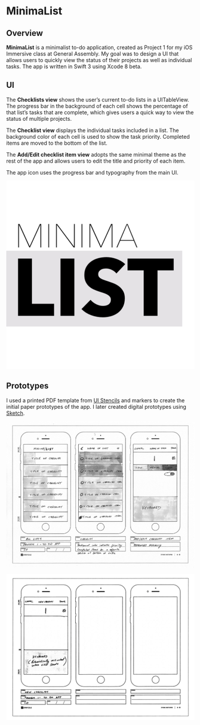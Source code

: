 # MinimaList

## Overview

**MinimaList** is a minimalist to-do application, created as Project 1 for my iOS Immersive class at General Assembly. My goal was to design a UI that allows users to quickly view the status of their projects as well as individual tasks. The app is written in Swift 3 using Xcode 8 beta.

## UI  

The **Checklists view** shows the user’s current to-do lists in a UITableView. The progress bar in the background of each cell shows the percentage of that list’s tasks that are complete, which gives users a quick way to view the status of multiple projects.

The **Checklist view** displays the individual tasks included in a list. The background color of each cell is used to show the task priority. Completed items are moved to the bottom of the list.

The **Add/Edit checklist item view** adopts the same minimal theme as the rest of the app and allows users to edit the title and priority of each item.

The app icon uses the progress bar and typography from the main UI.

![](/Assets/Alternate-Icon@2x.png "MinimaList app icon")

## Prototypes

I used a printed PDF template from [UI Stencils](http://www.uistencils.com "UI Stencils website") and markers to create the initial paper prototypes of the app. I later created digital prototypes using [Sketch](https://www.sketchapp.com "Sketch app website").

![](Assets/Minimalist-To-Do-App.jpg "MinimaList UI sketches")

![](Assets/Minimalist-To-Do-App-1.jpg "MinimaList app - New Checklist screen")
